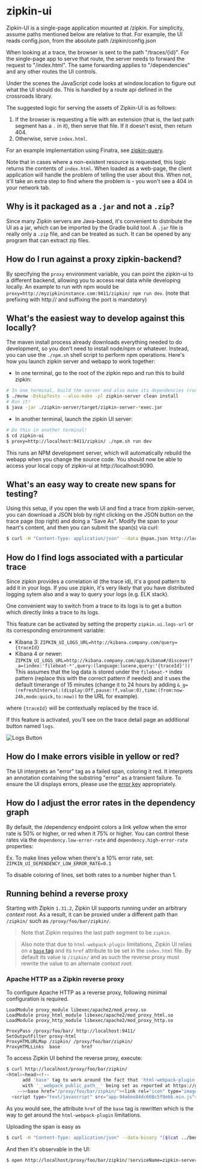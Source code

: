 # zipkin-ui

Zipkin-UI is a single-page application mounted at /zipkin. For simplicity,
assume paths mentioned below are relative to that. For example, the UI
reads config.json, from the absolute path /zipkin/config.json

When looking at a trace, the browser is sent to the path "/traces/{id}".
For the single-page app to serve that route, the server needs to forward
the request to "/index.html". The same forwarding applies to "/dependencies"
and any other routes the UI controls.

Under the scenes the JavaScript code looks at window.location to figure
out what the UI should do. This is handled by a route api defined in the
crossroads library.

The suggested logic for serving the assets of Zipkin-UI is as follows:

 1. If the browser is requesting a file with an extension (that is, the last path segment has a `.` in it), then
    serve that file. If it doesn't exist, then return 404.
 1. Otherwise, serve `index.html`.

For an example implementation using Finatra, see [zipkin-query](https://github.com/openzipkin/zipkin/blob/5dec252e4c562b21bac5ac2f9d0b437d90988f79/zipkin-query/src/main/scala/com/twitter/zipkin/query/ZipkinQueryController.scala).

Note that in cases where a non-existent resource is requested, this logic returns the contents of `index.html`. When
loaded as a web-page, the client application will handle the problem of telling the user about this. When not,
it'll take an extra step to find where the problem is - you won't see a 404 in your network tab.

## Why is it packaged as a `.jar` and not a `.zip`?

Since many Zipkin servers are Java-based, it's convenient to distribute the UI as a jar, which can be imported by the
Gradle build tool. A `.jar` file is really only a `.zip` file, and can be treated as such. It can be opened by any
program that can extract zip files.

## How do I run against a proxy zipkin-backend?

By specifying the `proxy` environment variable, you can point the zipkin-ui to a different backend, allowing you to access real data while developing locally.
An example to run with npm would be `proxy=http://myzipkininstance.com:9411/zipkin/ npm run dev`. (note that prefixing with http:// and suffixing the port is mandatory)

## What's the easiest way to develop against this locally?

The maven install process already downloads everything needed to do development,
so you don't need to install node/npm or whatever. Instead, you can use the
`./npm.sh` shell script to perform npm operations. Here's how you launch zipkin
server and webapp to work together:

* In one terminal, go to the root of the zipkin repo and run this to build zipkin:

```bash
# In one terminal, build the server and also make its dependencies (run from the root of the zipkin repo)
$ ./mvnw -DskipTests --also-make -pl zipkin-server clean install
# Run it!
$ java -jar ./zipkin-server/target/zipkin-server-*exec.jar
```

* In another terminal, launch the zipkin UI server:

```bash
# Do this in another terminal!
$ cd zipkin-ui
$ proxy=http://localhost:9411/zipkin/ ./npm.sh run dev
```

This runs an NPM development server, which will automatically rebuild the webapp
when you change the source code. You should now be able to access your local
copy of zipkin-ui at http://localhost:9090.

## What's an easy way to create new spans for testing?

Using this setup, if you open the web UI and find a trace from zipkin-server,
you can download a JSON blob by right clicking on the JSON button on the trace
page (top right) and doing a "Save As". Modify the span to your heart's content,
and then you can submit the span(s) via curl:

```bash
$ curl -H "Content-Type: application/json" --data @span.json http://localhost:9411/api/v1/spans
```

## How do I find logs associated with a particular trace

Since zipkin provides a correlation id (the trace id), it's a good pattern to add it in your logs.
If you use zipkin, it's very likely that you have distributed logging sytem also and a way to query your logs (e.g. ELK stack).

One convenient way to switch from a trace to its logs is to get a button which directly links a trace to its logs.

This feature can be activated by setting the property `zipkin.ui.logs-url` or its corresponding environment variable:

* Kibana 3: `ZIPKIN_UI_LOGS_URL=http://kibana.company.com/query={traceId}`
* Kibana 4 or newer: `ZIPKIN_UI_LOGS_URL=http://kibana.company.com/app/kibana#/discover?_a=(index:'filebeat-*',query:(language:lucene,query:'{traceId}'))`
  This assumes that the log data is stored under the `filebeat-*` index pattern (replace this with the correct pattern if needed) and it uses the default timerange of 15 minutes (change it to 24 hours by adding `&_g=(refreshInterval:(display:Off,pause:!f,value:0),time:(from:now-24h,mode:quick,to:now))` to the URL for example).

where `{traceId}` will be contextually replaced by the trace id.

If this feature is activated, you'll see on the trace detail page an additional button named `logs`.

![Logs Button](https://cloud.githubusercontent.com/assets/9842366/20482538/6e35ca66-afed-11e6-90e9-1e28f66d985e.png)

## How do I make errors visible in yellow or red?
The UI interprets an "error" tag as a failed span, coloring it red. It interprets an annotation containing the substring
"error" as a transient failure. To ensure the UI displays errors, please use the [error key](https://zipkin.io/public/thrift/v1/zipkinCore.html#Const_ERROR) appropriately.

## How do I adjust the error rates in the dependency graph

By default, the /dependency endpoint colors a link yellow when the error
rate is 50% or higher, or red when it 75% or higher. You can control
these rates via the `dependency.low-error-rate` and `dependency.high-error-rate`
properties:

Ex. To make lines yellow when there's a 10% error rate, set:
`ZIPKIN_UI_DEPENDENCY_LOW_ERROR_RATE=0.1`

To disable coloring of lines, set both rates to a number higher than 1.

## Running behind a reverse proxy
Starting with Zipkin `1.31.2`, Zipkin UI supports running under an arbitrary _context root_. As a result, it can be proxied
under a different path than `/zipkin/` such as `/proxy/foo/bar/zipkin/`. 

> Note that Zipkin requires the last path segment to be `zipkin`.

> Also note that due to `html-webpack-plugin` limitations, Zipkin UI relies on a 
[`base` tag](https://www.w3schools.com/TAgs/tag_base.asp) and its `href` attribute to be set in the `index.html` file. 
By default its value is `/zipkin/` and as such the reverse proxy must rewrite the value to an alternate _context root_.

### Apache HTTP as a Zipkin reverse proxy
To configure Apache HTTP as a reverse proxy, following minimal configuration is required.

```
LoadModule proxy_module libexec/apache2/mod_proxy.so
LoadModule proxy_html_module libexec/apache2/mod_proxy_html.so
LoadModule proxy_http_module libexec/apache2/mod_proxy_http.so

ProxyPass /proxy/foo/bar/ http://localhost:9411/
SetOutputFilter proxy-html
ProxyHTMLURLMap /zipkin/ /proxy/foo/bar/zipkin/
ProxyHTMLLinks  base        href
``` 

To access Zipkin UI behind the reverse proxy, execute:
```bash
$ curl http://localhost/proxy/foo/bar/zipkin/
<html><head><!--
      add 'base' tag to work around the fact that 'html-webpack-plugin' does not work
      with '__webpack_public_path__' being set as reported at https://github.com/jantimon/html-webpack-plugin/issues/119
    --><base href="/proxy/foo/bar/zipkin/"><link rel="icon" type="image/x-icon" href="favicon.ico"><meta charset="UTF-8"><title>Webpack App</title><link href="app-94a6ee84dc608c5f9e66.min.css" rel="stylesheet"></head><body>
  <script type="text/javascript" src="app-94a6ee84dc608c5f9e66.min.js"></script></body></html>
```
As you would see, the attribute `href` of the `base` tag is rewritten which is the way to get around the 
`html-webpack-plugin` limitations.

Uploading the span is easy as
```bash
$ curl -H "Content-Type: application/json" --data-binary "[$(cat ../benchmarks/src/main/resources/span-local.json)]" http://localhost/proxy/foo/bar/api/v1/spans
```

And then it's observable in the UI:
```bash
$ open http://localhost/proxy/foo/bar/zipkin/?serviceName=zipkin-server&startTs=1378193040000&endTs=1505463856013 
```
